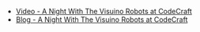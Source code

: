 
* [Video - A Night With The Visuino Robots at CodeCraft](https://www.youtube.com/watch?v=b1CyX4dXwdg&t=0s)
* [Blog - A Night With The Visuino Robots at CodeCraft](http://labpacks.blogspot.com/2020/02/a-night-with-visuino-robots-at-codecraft.html)
